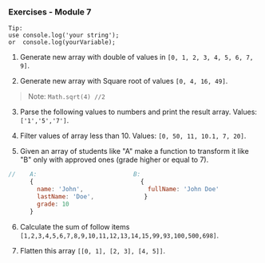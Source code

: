 ### Exercises - Module 7 ###

    Tip:  
    use console.log('your string');  
    or  console.log(yourVariable);

1. Generate new array with double of values in `[0, 1, 2, 3, 4, 5, 6, 7, 9]`.
  
2. Generate new array with Square root of values `[0, 4, 16, 49]`.
 > Note: `Math.sqrt(4) //2`

3. Parse the following values to numbers and print the result array. Values: `['1','5','7']`.

4. Filter values of array less than 10. Values: `[0, 50, 11, 10.1, 7, 20]`.
      
5. Given an array of students like "A" make a function to transform it like "B" only with approved ones (grade higher or equal to 7).
```javascript
//    A:                           B:
      {                              {                
        name: 'John',                  fullName: 'John Doe'  
        lastName: 'Doe',              }  
        grade: 10
      }                                            
```

6. Calculate the sum of follow items `[1,2,3,4,5,6,7,8,9,10,11,12,13,14,15,99,93,100,500,698]`. 

7. Flatten this array `[[0, 1], [2, 3], [4, 5]]`.

